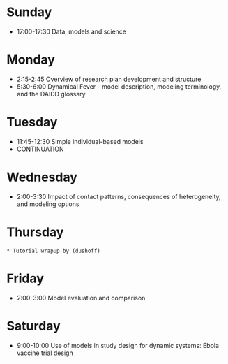 
# Sunday
- 17:00-17:30 Data, models and science

# Monday
- 2:15-2:45 Overview of research plan development and structure
- 5:30-6:00 Dynamical Fever - model description, modeling terminology, and the DAIDD glossary

# Tuesday
- 11:45-12:30 Simple individual-based models 
- CONTINUATION

# Wednesday
- 2:00-3:30 Impact of contact patterns, consequences of heterogeneity, and modeling options

# Thursday
	* Tutorial wrapup by (dushoff)

# Friday
- 2:00-3:00 Model evaluation and comparison

# Saturday
- 9:00-10:00 Use of models in study design for dynamic systems: Ebola vaccine trial design

